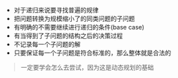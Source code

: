 * 对于递归来说要寻找普遍的规律
* 把问题转换为规模缩小了的同类问题的子问题
* 有明确的不需要继续进行递归的条件(base case)
* 有当得到了子问题的结构之后的决策过程
* 不记录每一个子问题的解
* 只要保证每一个子问题是符合标准的，那么整体就是合法的

> 一定要学会怎么去尝试，因为这是动态规划的基础
